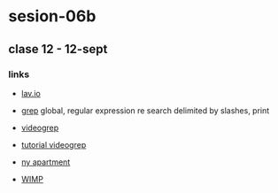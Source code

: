 # sesion-06b

## clase 12 - 12-sept

### links

- [lav.io](https://lav.io)

- [grep](https://en.wikipedia.org/wiki/Grep) global, regular expression re search delimited by slashes, print 

- [videogrep](https://lav.io/projects/videogrep)

- [tutorial videogrep](https://lav.io/notes/videogrep-tutorial)

- [ny apartment](https://lav.io/projects/new-york-apartment)

- [WIMP](https://en.wikipedia.org/wiki/WIMP_(computing))

